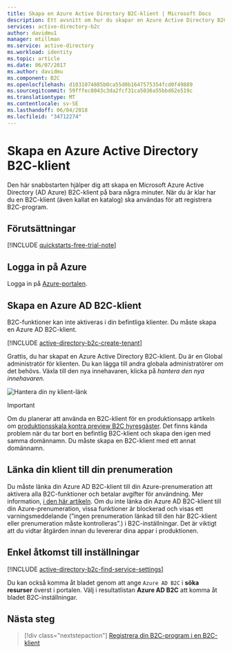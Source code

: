 ```yaml
---
title: Skapa en Azure Active Directory B2C-klient | Microsoft Docs
description: Ett avsnitt om hur du skapar en Azure Active Directory B2C-klient.
services: active-directory-b2c
author: davidmu1
manager: mtillman
ms.service: active-directory
ms.workload: identity
ms.topic: article
ms.date: 06/07/2017
ms.author: davidmu
ms.component: B2C
ms.openlocfilehash: d1031074885b0ca55d0b1647575354fcd0f49889
ms.sourcegitcommit: 59fffec8043c3da2fcf31ca5036a55bbd62e519c
ms.translationtype: MT
ms.contentlocale: sv-SE
ms.lasthandoff: 06/04/2018
ms.locfileid: "34712274"
---
```

# <a name="create-an-azure-active-directory-b2c-tenant"></a>Skapa en Azure Active Directory B2C-klient

Den här snabbstarten hjälper dig att skapa en Microsoft Azure Active Directory (AD Azure) B2C-klient på bara några minuter. När du är klar har du en B2C-klient (även kallat en katalog) ska användas för att registrera B2C-program.

## <a name="prerequisites"></a>Förutsättningar

[!INCLUDE [quickstarts-free-trial-note](../../includes/quickstarts-free-trial-note.md)]

## <a name="log-in-to-azure"></a>Logga in på Azure

Logga in på [Azure-portalen](https://portal.azure.com/).

## <a name="create-an-azure-ad-b2c-tenant"></a>Skapa en Azure AD B2C-klient

B2C-funktioner kan inte aktiveras i din befintliga klienter. Du måste skapa en Azure AD B2C-klient.

[!INCLUDE [active-directory-b2c-create-tenant](../../includes/active-directory-b2c-create-tenant.md)]

Grattis, du har skapat en Azure Active Directory B2C-klient. Du är en Global administratör för klienten. Du kan lägga till andra globala administratörer om det behövs. Växla till den nya innehavaren, klicka på *hantera den nya innehavaren*.

![Hantera din ny klient-länk](./media/active-directory-b2c-get-started/manage-new-b2c-tenant-link.png)

> [!IMPORTANT]
> Om du planerar att använda en B2C-klient för en produktionsapp artikeln om [produktionsskala kontra preview B2C hyresgäster](active-directory-b2c-reference-tenant-type.md). Det finns kända problem när du tar bort en befintlig B2C-klient och skapa den igen med samma domännamn. Du måste skapa en B2C-klient med ett annat domännamn.
>
>

## <a name="link-your-tenant-to-your-subscription"></a>Länka din klient till din prenumeration

Du måste länka din Azure AD B2C-klient till din Azure-prenumeration att aktivera alla B2C-funktioner och betalar avgifter för användning. Mer information, [i den här artikeln](active-directory-b2c-how-to-enable-billing.md). Om du inte länka din Azure AD B2C-klient till din Azure-prenumeration, vissa funktioner är blockerad och visas ett varningsmeddelande (”ingen prenumeration länkad till den här B2C-klient eller prenumeration måste kontrolleras”.) i B2C-inställningar. Det är viktigt att du vidtar åtgärden innan du levererar dina appar i produktionen.

## <a name="easy-access-to-settings"></a>Enkel åtkomst till inställningar

[!INCLUDE [active-directory-b2c-find-service-settings](../../includes/active-directory-b2c-find-service-settings.md)]

Du kan också komma åt bladet genom att ange `Azure AD B2C` i **söka resurser** överst i portalen. Välj i resultatlistan **Azure AD B2C** att komma åt bladet B2C-inställningar.

## <a name="next-steps"></a>Nästa steg

> [!div class="nextstepaction"]
> [Registrera din B2C-program i en B2C-klient](active-directory-b2c-app-registration.md)